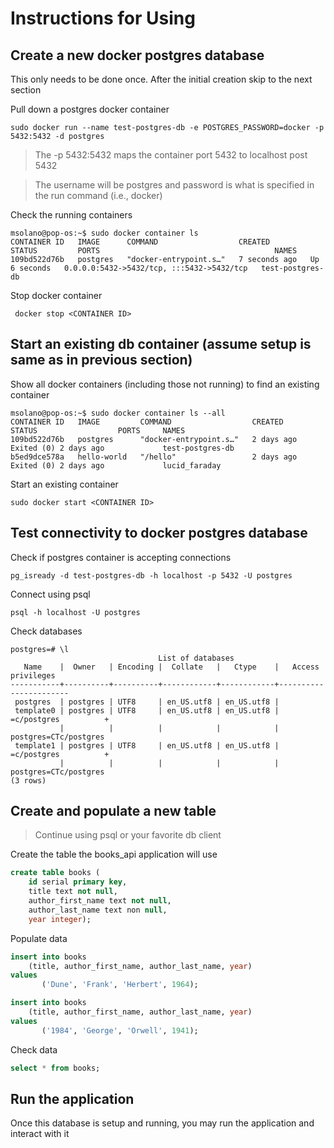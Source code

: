# Instructions for Using

## Create a new docker postgres database
This only needs to be done once. After the initial creation skip to the next section

Pull down a postgres docker container
```console
sudo docker run --name test-postgres-db -e POSTGRES_PASSWORD=docker -p 5432:5432 -d postgres
```

> The -p 5432:5432 maps the container port 5432 to localhost post 5432

> The username will be postgres and password is what is specified in the run command (i.e., docker)

Check the running containers
```console
msolano@pop-os:~$ sudo docker container ls
CONTAINER ID   IMAGE      COMMAND                  CREATED         STATUS         PORTS                                       NAMES
109bd522d76b   postgres   "docker-entrypoint.s…"   7 seconds ago   Up 6 seconds   0.0.0.0:5432->5432/tcp, :::5432->5432/tcp   test-postgres-db
```

Stop docker container
```console
 docker stop <CONTAINER ID>
```

## Start an existing db container (assume setup is same as in previous section)

Show all docker containers (including those not running) to find an existing container
```console
msolano@pop-os:~$ sudo docker container ls --all
CONTAINER ID   IMAGE         COMMAND                  CREATED      STATUS                  PORTS     NAMES
109bd522d76b   postgres      "docker-entrypoint.s…"   2 days ago   Exited (0) 2 days ago             test-postgres-db
b5ed9dce578a   hello-world   "/hello"                 2 days ago   Exited (0) 2 days ago             lucid_faraday
```

Start an existing container
```console
sudo docker start <CONTAINER ID>
```


## Test connectivity to docker postgres database

Check if postgres container is accepting connections
```console
pg_isready -d test-postgres-db -h localhost -p 5432 -U postgres
```

Connect using psql
```console
psql -h localhost -U postgres
```

Check databases
```console
postgres=# \l
                                 List of databases
   Name    |  Owner   | Encoding |  Collate   |   Ctype    |   Access privileges   
-----------+----------+----------+------------+------------+-----------------------
 postgres  | postgres | UTF8     | en_US.utf8 | en_US.utf8 | 
 template0 | postgres | UTF8     | en_US.utf8 | en_US.utf8 | =c/postgres          +
           |          |          |            |            | postgres=CTc/postgres
 template1 | postgres | UTF8     | en_US.utf8 | en_US.utf8 | =c/postgres          +
           |          |          |            |            | postgres=CTc/postgres
(3 rows)
```

## Create and populate a new table
> Continue using psql or your favorite db client

Create the table the books_api application will use

```sql
create table books (
    id serial primary key, 
    title text not null, 
    author_first_name text not null, 
    author_last_name text non null, 
    year integer);
```

Populate data
```sql
insert into books
    (title, author_first_name, author_last_name, year)
values
       ('Dune', 'Frank', 'Herbert', 1964);

insert into books
    (title, author_first_name, author_last_name, year)
values
       ('1984', 'George', 'Orwell', 1941);
```

Check data
```sql
select * from books;
```

## Run the application
Once this database is setup and running, you may run the application and interact with it





